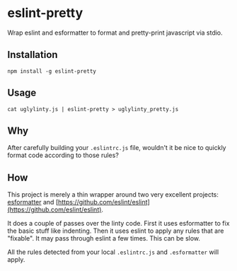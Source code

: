 # eslint-pretty

Wrap eslint and esformatter to format and pretty-print javascript via stdio.


## Installation

```shell
npm install -g eslint-pretty

```


## Usage

```shell
cat uglylinty.js | eslint-pretty > uglylinty_pretty.js
```


## Why

After carefully building your `.eslintrc.js` file, wouldn't it be nice to quickly format code according to those rules?


## How

This project is merely a thin wrapper around two very excellent projects: [esformatter](https://github.com/millermedeiros/esformatter) and [https://github.com/eslint/eslint](https://github.com/eslint/eslint).

It does a couple of passes over the linty code. First it uses esformatter to fix the basic stuff like indenting.  Then it uses eslint to apply any rules that are "fixable". It may pass through eslint a few times. This can be slow.

All the rules detected from your local `.eslintrc.js` and `.esformatter` will apply.

